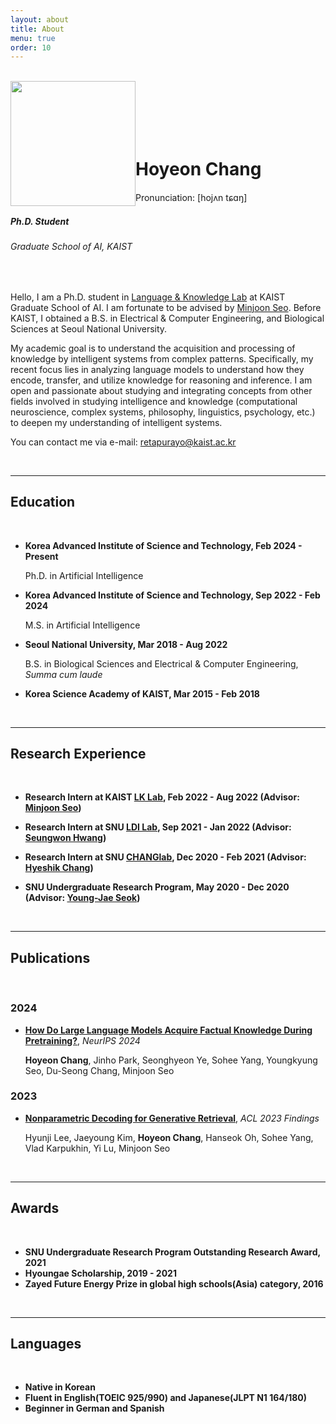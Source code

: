 ```yaml
---
layout: about
title: About
menu: true
order: 10
---
```


<br />

<img style="float: left;" src="{{ site.baseurl }}/assets/img/myimg.jpg" width="200" height="200">

<br />

<br />

<br />

<br />

<br />

# Hoyeon Chang 

Pronunciation: [hojʌn tɕɑŋ]



##### *Ph.D. Student*

###### *Graduate School of AI, KAIST*

<br />

Hello, I am a Ph.D. student in [Language & Knowledge Lab](https://lklab.kaist.ac.kr/) at KAIST Graduate School of AI. I am fortunate to be advised by [Minjoon Seo](https://seominjoon.github.io/). Before KAIST, I obtained a B.S. in Electrical & Computer Engineering, and Biological Sciences at Seoul National University.

<!--My research interests lie in natural language processing and neuro-symbolic AI. My focus lies in exploring how knowledge representations can be encoded, transferred, and utilized for inference and reasoning in AI models. I believe that gaining such insights can pave the way toward building more safe and reliable AI systems.-->
<!--My academic pursuit centers on understanding how intelligent systems acquire and process knowledge from intricate patterns. My recent focus is to understand the  the analysis of language models, aiming to uncover the methods through which knowledge representations are encoded, transferred, and leveraged for inference and reasoning within AI frameworks. Passionately, I engage in blending concepts from a diverse array of disciplines related to my academic goals, including computational neuroscience, philosophy, linguistics, and psychology, to cultivate a comprehensive understanding of artificial intelligence.-->
My academic goal is to understand the acquisition and processing of knowledge by intelligent systems from complex patterns. Specifically, my recent focus lies in analyzing language models to understand how they encode, transfer, and utilize knowledge for reasoning and inference. I am open and passionate about studying and integrating concepts from other fields involved in studying intelligence and knowledge (computational neuroscience, complex systems, philosophy, linguistics, psychology, etc.) to deepen my understanding of intelligent systems.

You can contact me via e-mail: [retapurayo@kaist.ac.kr](mailto:retapurayo@kaist.ac.kr)

<br />

---

## Education

<br />

- **Korea Advanced Institute of Science and Technology,  Feb 2024 - Present**

  Ph.D. in Artificial Intelligence

- **Korea Advanced Institute of Science and Technology,  Sep 2022 - Feb 2024**

  M.S. in Artificial Intelligence

- **Seoul National University, Mar 2018 - Aug 2022**

  B.S. in Biological Sciences and Electrical & Computer Engineering, *Summa cum laude*

- **Korea Science Academy of KAIST, Mar 2015 - Feb 2018**

<br />

---

## Research Experience

<br />

- **Research Intern at KAIST [LK Lab](https://lklab.kaist.ac.kr/), Feb 2022 - Aug 2022 (Advisor: [Minjoon Seo](https://seominjoon.github.io/))**

- **Research Intern at SNU [LDI Lab](https://seungwonh.github.io/ldi.html), Sep 2021 - Jan 2022 (Advisor: [Seungwon Hwang](https://seungwonh.github.io/))**

- **Research Intern at SNU [CHANGlab](https://qbio.io/), Dec 2020 - Feb 2021 (Advisor: [Hyeshik Chang](https://qbio.io/team/hyeshik-chang))**

- **SNU Undergraduate Research Program, May 2020 - Dec 2020 (Advisor: [Young-Jae Seok](https://biosci.snu.ac.kr/lomp/professor))**

<br />

---

## Publications

<br />

### **2024**

- **[How Do Large Language Models Acquire Factual Knowledge During Pretraining?](https://arxiv.org/abs/2406.11813)**, *NeurIPS 2024*

  **Hoyeon Chang**, Jinho Park, Seonghyeon Ye, Sohee Yang, Youngkyung Seo, Du-Seong Chang, Minjoon Seo

### **2023**

- **[Nonparametric Decoding for Generative Retrieval](https://arxiv.org/abs/2210.02068)**, *ACL 2023 Findings*

  Hyunji Lee, Jaeyoung Kim, **Hoyeon Chang**, Hanseok Oh, Sohee Yang, Vlad Karpukhin, Yi Lu, Minjoon Seo

  

<br />

---

## Awards

<br />

- **SNU Undergraduate Research Program Outstanding Research Award, 2021**
- **Hyoungae Scholarship, 2019 - 2021**
- **Zayed Future Energy Prize in global high schools(Asia) category, 2016**

<br />

---

## Languages

<br />

- **Native in Korean**
- **Fluent in English(TOEIC 925/990) and Japanese(JLPT N1 164/180)**
- **Beginner in German and Spanish**

<br />
